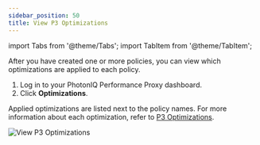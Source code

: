 ```yaml
---
sidebar_position: 50
title: View P3 Optimizations
---
```

import Tabs from '@theme/Tabs';
import TabItem from '@theme/TabItem';

After you have created one or more policies, you can view which optimizations are applied to each policy.

1. Log in to your PhotonIQ Performance Proxy dashboard.
2. Click **Optimizations**.

Applied optimizations are listed next to the policy names. For more information about each optimization, refer to [P3 Optimizations](p3-optimizations.md).

![View P3 Optimizations](/img/photoniq/p3/p3-view-optimizations.png)
